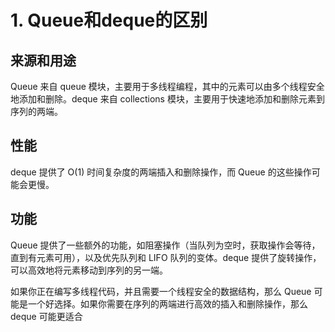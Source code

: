 # 1. Queue和deque的区别
## 来源和用途
Queue 来自 queue 模块，主要用于多线程编程，其中的元素可以由多个线程安全地添加和删除。deque 来自 collections 模块，主要用于快速地添加和删除元素到序列的两端。

## 性能
deque 提供了 O(1) 时间复杂度的两端插入和删除操作，而 Queue 的这些操作可能会更慢。

## 功能
Queue 提供了一些额外的功能，如阻塞操作（当队列为空时，获取操作会等待，直到有元素可用），以及优先队列和 LIFO 队列的变体。deque 提供了旋转操作，可以高效地将元素移动到序列的另一端。

如果你正在编写多线程代码，并且需要一个线程安全的数据结构，那么 Queue 可能是一个好选择。如果你需要在序列的两端进行高效的插入和删除操作，那么 deque 可能更适合
